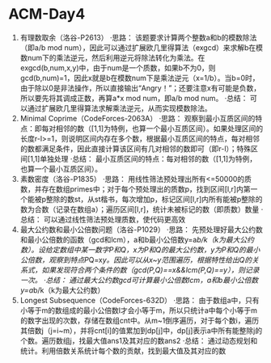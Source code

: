 # ACM-Day4
1. 有理数取余（洛谷-P2613）
·思路：
该题要求计算两个整数a和b的模数除法（即a/b mod num），因此可以通过扩展欧几里得算法（exgcd）来求解b在模数num下的乘法逆元，然后利用逆元将除法转化为乘法。在exgcd(b,num,x,y)中，由于num是一个质数，如果b不为0，则gcd(b,num)=1，因此x就是b在模数num下是乘法逆元（x=1/b）。当b=0时，由于除以0是非法操作，所以直接输出“Angry！”；还要注意x有可能是负数，所以要先将其调成正数，再算a*x mod num，即a/b mod num。
·总结：
可以通过扩展欧几里得算法求解乘法逆元，从而实现模数除法。
2. Minimal Coprime（CodeForces-2063A）
·思路：
观察到最小互质区间的特点：即每对相邻的数（[1,1]为特例，也算一个最小互质区间）。如果处理区间的长度r-l>=1，则说明区间内存在多个数，根据最小互质区间的特点，每对相邻的数都满足条件，因此直接计算该区间有几对相邻的数即可（即r-l）；特殊区间[1,1]单独处理
·总结：
最小互质区间的特点：每对相邻的数（[1,1]为特例，也算一个最小互质区间）。
3. 素数密度（洛谷-P1835） 
·思路：
用线性筛法预处理出所有<=50000的质数，并存在数组primes中；对于每个预处理出的质数p，找到区间[l,r]内第一个能被p整除的数st，从st楷书，每次增加p，标记区间[l,r]内所有能被p整除的数为合数（记录在数组a）；遍历区间[l,r]，统计未被标记的数（即质数）数量
·总结：
可以通过线性筛法预处理质数，使代码更高效
4. 最大公约数和最小公倍数问题（洛谷-P1029）
·思路：
先预处理好最大公约数和最小公倍数的函数（gcd和lcm），a和b最小公倍数y=a*b/k（k为最大公约数）。设给定数组中某一数字P和Q，x为P和Q的最大公约数，y为P和Q的最小公倍数，观察到特点P*Q=x*y。因此可以从x~y范围遍历，根据特性给出Q的关系式，如果发现符合两个条件的数（gcd(P,Q)==x&&lcm(P,Q)==y），则记录一次。
·总结：
通过最大公约数gcd可计算最小公倍数lcm，a和b最小公倍数y=a*b/k（k为最大公约数）
5. Longest Subsequence（CodeForces-632D）
·思路：
由于数组a中，只有小等于m的数组成的最小公倍数l才会小等于m，所以只统计a中每个小等于m的数字出现的次数，存储在数组cnt中。从m~1倒序遍历，对于每个数i，遍历其倍数j（j=i~m），并将cnt[i]的值累加到dp[j]中，dp[j]表示a中所有能整除j的个数。遍历数组j，找最大值ans1及其对应的数ans2
·总结：
通过动态规划和统计。利用倍数关系统计每个数的贡献，找到最大值及其对应的数

